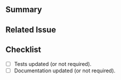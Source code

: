 ## Summary

## Related Issue

<!--- Provide link of related issues -->

## Checklist

<!--- Check and mark with an "x" -->

- [ ] Tests updated (or not required).
- [ ] Documentation updated (or not required).
